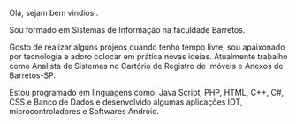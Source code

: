 Olá, sejam bem vindios.. 

Sou formado em Sistemas de Informação na faculdade Barretos.

Gosto de realizar alguns projeos quando tenho tempo livre, sou apaixonado por tecnologia e adoro colocar em prática novas ideias.
Atualmente trabalho como Analista de Sistemas no Cartório de Registro de Imóveis e Anexos de Barretos-SP.

Estou programado em  linguagens como: Java Script, PHP, HTML, C++, C#, CSS e Banco de Dados e desenvolvido algumas aplicações IOT, microcontroladores
e Softwares Android.


<!---
Kai-Kaku/Kai-Kaku is a ✨ special ✨ repository because its `README.md` (this file) appears on your GitHub profile.
You can click the Preview link to take a look at your changes.
--->
